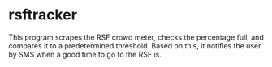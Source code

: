 # rsftracker
This program scrapes the RSF crowd meter, checks the percentage full, and compares it to a predetermined threshold.  Based on this, it notifies the user by SMS when a good time to go to the RSF is.
